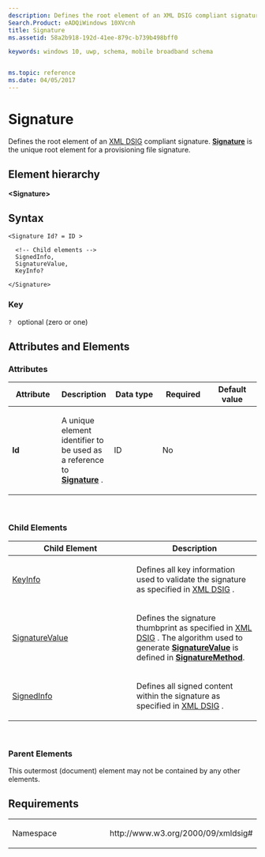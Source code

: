 ```yaml
---
description: Defines the root element of an XML DSIG compliant signature.
Search.Product: eADQiWindows 10XVcnh
title: Signature
ms.assetid: 58a2b918-192d-41ee-879c-b739b498bff0

keywords: windows 10, uwp, schema, mobile broadband schema


ms.topic: reference
ms.date: 04/05/2017
---
```


# Signature


Defines the root element of an [XML DSIG](https://www.w3.org/TR/xmldsig-core/) compliant signature. [**Signature**](element-signature.md) is the unique root element for a provisioning file signature.

## Element hierarchy

**&lt;Signature&gt;**

## Syntax

``` syntax
<Signature Id? = ID >

  <!-- Child elements -->
  SignedInfo,
  SignatureValue,
  KeyInfo?

</Signature>
```

### Key

`?`   optional (zero or one)

## Attributes and Elements


### Attributes

<table>
<colgroup>
<col width="20%" />
<col width="20%" />
<col width="20%" />
<col width="20%" />
<col width="20%" />
</colgroup>
<thead>
<tr class="header">
<th>Attribute</th>
<th>Description</th>
<th>Data type</th>
<th>Required</th>
<th>Default value</th>
</tr>
</thead>
<tbody>
<tr class="odd">
<td><strong>Id</strong></td>
<td><p>A unique element identifier to be used as a reference to <a href="element-signature.md"><strong>Signature</strong></a> .</p></td>
<td>ID</td>
<td>No</td>
<td></td>
</tr>
</tbody>
</table>

 

### Child Elements

<table>
<colgroup>
<col width="50%" />
<col width="50%" />
</colgroup>
<thead>
<tr class="header">
<th>Child Element</th>
<th>Description</th>
</tr>
</thead>
<tbody>
<tr class="odd">
<td><a href="element-keyinfo.md">KeyInfo</a> </td>
<td><p>Defines all key information used to validate the signature as specified in <a href="https://www.w3.org/TR/xmldsig-core/">XML DSIG</a> .</p></td>
</tr>
<tr class="even">
<td><a href="element-signaturevalue.md">SignatureValue</a> </td>
<td><p>Defines the signature thumbprint as specified in <a href="https://www.w3.org/TR/xmldsig-core/">XML DSIG</a> . The algorithm used to generate <a href="element-signaturevalue.md"><strong>SignatureValue</strong></a> is defined in <a href="element-signaturemethod.md"><strong>SignatureMethod</strong></a>.</p></td>
</tr>
<tr class="odd">
<td><a href="element-signedinfo.md">SignedInfo</a> </td>
<td><p>Defines all signed content within the signature as specified in <a href="https://www.w3.org/TR/xmldsig-core/">XML DSIG</a> .</p></td>
</tr>
</tbody>
</table>

 

### Parent Elements

This outermost (document) element may not be contained by any other elements.

## Requirements

<table>
<colgroup>
<col width="50%" />
<col width="50%" />
</colgroup>
<tbody>
<tr class="odd">
<td><p>Namespace</p></td>
<td><p>http://www.w3.org/2000/09/xmldsig#</p></td>
</tr>
</tbody>
</table>

 

 



